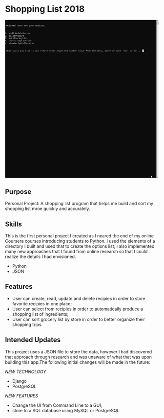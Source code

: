 <h1>Shopping List 2018</h1>

![Demonstration of Command Line Shopping List](py_shopping_list_gif.gif)

## Purpose
Personal Project: A shopping list program that helps me build and sort my shopping list mroe quickly and accurately.

## Skills
This is the first personal project I created as I neared the end of my online Coursera courses introducing students to Python. I used the elements of a directory I built and used that to create the options list; I also implemented many new approaches that I found from online research so that I could realize the details I had envisioned.

<ul>
<li>Python</li>
<li>JSON</li>
</ul>

## Features

<ul>
<li>User can create, read, update and delete recipies in order to store favorite recipies in one place;</li>
<li>User can select from recipies in order to automatically produce a shopping list of ingredients; </li>
<li>User can sort grocery list by store in order to better organize their shopping trips.</li>
</ul>

## Intended Updates
This project uses a JSON file to store the data, however I had discovered that approach through research and was unaware of what that was upon building this app.The following initial changes will be made in the future:
<p><em>NEW TECHNOLOGY</em>
<ul>
<li>Django</li>
<li>PostgreSQL</li>
</ul>

<em>NEW FEATURES</em>
<ul>
<li>Change the UI from Command Line to a GUI;</li>
<li>store to a SQL database using MySQL or PostgreSQL.</li>
</ul>
</p>
